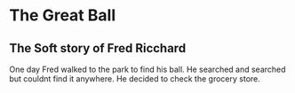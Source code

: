 # The Great Ball

## The Soft story of Fred Ricchard 
One day Fred walked to the park to find his ball. He searched and searched but couldnt find it anywhere. He decided to check the grocery store.
